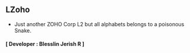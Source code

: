 ## LZoho
- Just another ZOHO Corp L2 but all alphabets belongs to a poisonous Snake.
#### **[ Developer : Blesslin Jerish R ]**
